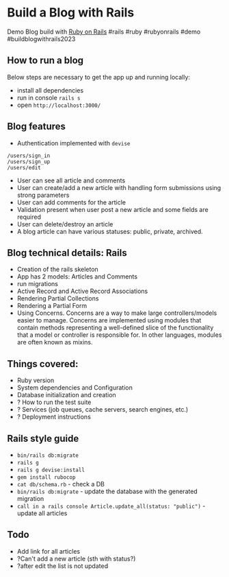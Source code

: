 # Build a Blog with Rails

Demo Blog build with [Ruby on Rails](https://guides.rubyonrails.org/getting_started.html)
#rails #ruby #rubyonrails #demo #buildblogwithrails2023


## How to run a blog

Below steps are necessary to get the app up and running locally:

* install all dependencies
* run in console `rails s`
* open `http://localhost:3000/`


## Blog features

*  Authentication implemented with `devise`
```
/users/sign_in
/users/sign_up
/users/edit
```
*  User can see all article and comments
*  User can create/add a new article with handling form submissions using strong parameters
*  User can add comments for the article
*  Validation present when user post a new article and some fields are required
*  User can delete/destroy an article
*  A blog article can have various statuses: public, private, archived.



## Blog technical details: Rails

* Creation of the rails skeleton 
* App has 2 models: Articles and Comments
* run migrations
* Active Record and Active Record Associations
* Rendering Partial Collections
* Rendering a Partial Form
* Using Concerns. Concerns are a way to make large controllers/models easier to manage. Concerns are implemented using modules that contain methods representing a well-defined slice of the functionality that a model or controller is responsible for. In other languages, modules are often known as mixins.



## Things covered:

* Ruby version
* System dependencies and Configuration
* Database initialization and creation
* ? How to run the test suite
* ? Services (job queues, cache servers, search engines, etc.)
* ? Deployment instructions 



## Rails style guide

* `bin/rails db:migrate`
* `rails g`
* `rails g devise:install`
* `gem install rubocop`
* `cat db/schema.rb` - check a DB
* `bin/rails db:migrate` - update the database with the generated migration
*  `call in a rails console Article.update_all(status: "public")` - update all articles

## Todo

* Add link for all articles
* ?Can't add a new article (sth with status?)
* ?after edit the list is not updated
